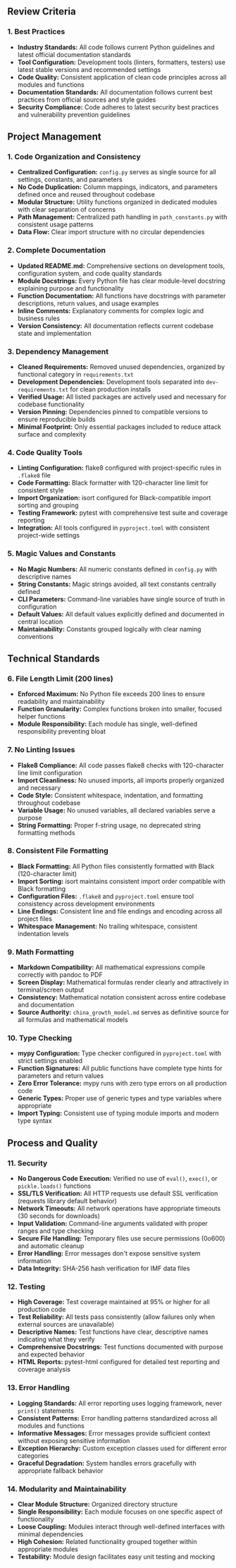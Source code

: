 ## Review Criteria

### 1. Best Practices
- **Industry Standards:** All code follows current Python guidelines and latest official documentation standards
- **Tool Configuration:** Development tools (linters, formatters, testers) use latest stable versions and recommended settings
- **Code Quality:** Consistent application of clean code principles across all modules and functions
- **Documentation Standards:** All documentation follows current best practices from official sources and style guides
- **Security Compliance:** Code adheres to latest security best practices and vulnerability prevention guidelines

## Project Management

### 1. Code Organization and Consistency
- **Centralized Configuration:** `config.py` serves as single source for all settings, constants, and parameters
- **No Code Duplication:** Column mappings, indicators, and parameters defined once and reused throughout codebase
- **Modular Structure:** Utility functions organized in dedicated modules with clear separation of concerns
- **Path Management:** Centralized path handling in `path_constants.py` with consistent usage patterns
- **Data Flow:** Clear import structure with no circular dependencies

### 2. Complete Documentation
- **Updated README.md:** Comprehensive sections on development tools, configuration system, and code quality standards
- **Module Docstrings:** Every Python file has clear module-level docstring explaining purpose and functionality
- **Function Documentation:** All functions have docstrings with parameter descriptions, return values, and usage examples
- **Inline Comments:** Explanatory comments for complex logic and business rules
- **Version Consistency:** All documentation reflects current codebase state and implementation

### 3. Dependency Management
- **Cleaned Requirements:** Removed unused dependencies, organized by functional category in `requirements.txt`
- **Development Dependencies:** Development tools separated into `dev-requirements.txt` for clean production installs
- **Verified Usage:** All listed packages are actively used and necessary for codebase functionality
- **Version Pinning:** Dependencies pinned to compatible versions to ensure reproducible builds
- **Minimal Footprint:** Only essential packages included to reduce attack surface and complexity

### 4. Code Quality Tools
- **Linting Configuration:** flake8 configured with project-specific rules in `.flake8` file
- **Code Formatting:** Black formatter with 120-character line limit for consistent style
- **Import Organization:** isort configured for Black-compatible import sorting and grouping
- **Testing Framework:** pytest with comprehensive test suite and coverage reporting
- **Integration:** All tools configured in `pyproject.toml` with consistent project-wide settings

### 5. Magic Values and Constants
- **No Magic Numbers:** All numeric constants defined in `config.py` with descriptive names
- **String Constants:** Magic strings avoided, all text constants centrally defined
- **CLI Parameters:** Command-line variables have single source of truth in configuration
- **Default Values:** All default values explicitly defined and documented in central location
- **Maintainability:** Constants grouped logically with clear naming conventions

## Technical Standards

### 6. File Length Limit (200 lines)
- **Enforced Maximum:** No Python file exceeds 200 lines to ensure readability and maintainability
- **Function Granularity:** Complex functions broken into smaller, focused helper functions
- **Module Responsibility:** Each module has single, well-defined responsibility preventing bloat

### 7. No Linting Issues
- **Flake8 Compliance:** All code passes flake8 checks with 120-character line limit configuration
- **Import Cleanliness:** No unused imports, all imports properly organized and necessary
- **Code Style:** Consistent whitespace, indentation, and formatting throughout codebase
- **Variable Usage:** No unused variables, all declared variables serve a purpose
- **String Formatting:** Proper f-string usage, no deprecated string formatting methods

### 8. Consistent File Formatting
- **Black Formatting:** All Python files consistently formatted with Black (120-character limit)
- **Import Sorting:** isort maintains consistent import order compatible with Black formatting
- **Configuration Files:** `.flake8` and `pyproject.toml` ensure tool consistency across development environments
- **Line Endings:** Consistent line and file endings and encoding across all project files
- **Whitespace Management:** No trailing whitespace, consistent indentation levels

### 9. Math Formatting
- **Markdown Compatibility:** All mathematical expressions compile correctly with pandoc to PDF
- **Screen Display:** Mathematical formulas render clearly and attractively in terminal/screen output
- **Consistency:** Mathematical notation consistent across entire codebase and documentation
- **Source Authority:** `china_growth_model.md` serves as definitive source for all formulas and mathematical models

### 10. Type Checking
- **mypy Configuration:** Type checker configured in `pyproject.toml` with strict settings enabled
- **Function Signatures:** All public functions have complete type hints for parameters and return values
- **Zero Error Tolerance:** mypy runs with zero type errors on all production code
- **Generic Types:** Proper use of generic types and type variables where appropriate
- **Import Typing:** Consistent use of typing module imports and modern type syntax

## Process and Quality

### 11. Security
- **No Dangerous Code Execution:** Verified no use of `eval()`, `exec()`, or `pickle.loads()` functions
- **SSL/TLS Verification:** All HTTP requests use default SSL verification (requests library default behavior)
- **Network Timeouts:** All network operations have appropriate timeouts (30 seconds for downloads)
- **Input Validation:** Command-line arguments validated with proper ranges and type checking
- **Secure File Handling:** Temporary files use secure permissions (0o600) and automatic cleanup
- **Error Handling:** Error messages don't expose sensitive system information
- **Data Integrity:** SHA-256 hash verification for IMF data files

### 12. Testing
- **High Coverage:** Test coverage maintained at 95% or higher for all production code
- **Test Reliability:** All tests pass consistently (allow failures only when external sources are unavailable)
- **Descriptive Names:** Test functions have clear, descriptive names indicating what they verify
- **Comprehensive Docstrings:** Test functions documented with purpose and expected behavior
- **HTML Reports:** pytest-html configured for detailed test reporting and coverage analysis

### 13. Error Handling
- **Logging Standards:** All error reporting uses logging framework, never `print()` statements
- **Consistent Patterns:** Error handling patterns standardized across all modules and functions
- **Informative Messages:** Error messages provide sufficient context without exposing sensitive information
- **Exception Hierarchy:** Custom exception classes used for different error categories
- **Graceful Degradation:** System handles errors gracefully with appropriate fallback behavior

### 14. Modularity and Maintainability
- **Clear Module Structure:** Organized directory structure
- **Single Responsibility:** Each module focuses on one specific aspect of functionality
- **Loose Coupling:** Modules interact through well-defined interfaces with minimal dependencies
- **High Cohesion:** Related functionality grouped together within appropriate modules
- **Testability:** Module design facilitates easy unit testing and mocking
